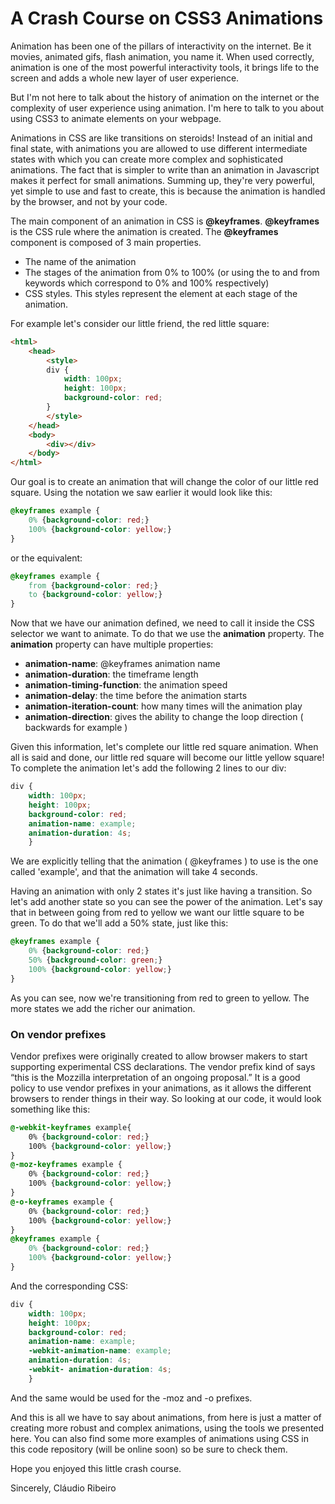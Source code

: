 # A Crash Course on CSS3 Animations

Animation has been one of the pillars of interactivity on the internet. Be it movies, animated gifs, flash animation, you name it. When used correctly, animation is one of the most powerful interactivity tools, it brings life to the screen and adds a whole new layer of user experience.

But I'm not here to talk about the history of animation on the internet or the complexity of user experience using animation. I'm here to talk to you about using CSS3 to animate elements on your webpage.

Animations in CSS are like transitions on steroids! Instead of an initial and final state, with animations you are allowed to use different intermediate states with which you can create more complex and sophisticated animations.
The fact that is simpler to write than an animation in Javascript makes it perfect for small animations. Summing up, they're very powerful, yet simple to use and fast to create, this is because the animation is handled by the browser, 
and not by your code.

The main component of an animation in CSS is **@keyframes**. **@keyframes** is the CSS rule where the animation is created. The **@keyframes** component is composed of 3 main properties.

* The name of the animation
* The stages of the animation from 0% to 100% (or using the to and from keywords which correspond to 0% and 100% respectively)
* CSS styles. This styles represent the element at each stage of the animation.
	
For example let's consider our little friend, the red little square:

```html
<html>
    <head>
        <style> 
        div {
            width: 100px;
            height: 100px;
            background-color: red;
        }
        </style>
    </head>
    <body>
        <div></div>
    </body>
</html>
```

Our goal is to create an animation that will change the color of our little red square. Using the notation we saw earlier it would look like this:

```css
@keyframes example {
    0% {background-color: red;}
    100% {background-color: yellow;}
}
```
or the equivalent:

```css
@keyframes example {
    from {background-color: red;}
    to {background-color: yellow;}
}
```

Now that we have our animation defined, we need to call it inside the CSS selector we want to animate. To do that we use the **animation** property. The **animation** property can have multiple properties:

* **animation-name**: @keyframes animation name
* **animation-duration**: the timeframe length
* **animation-timing-function**: the animation speed
* **animation-delay**: the time before the animation starts
* **animation-iteration-count**: how many times will the animation play
* **animation-direction**: gives the ability to change the loop direction ( backwards for example )
	
Given this information, let's complete our little red square animation. When all is said and done, our little red square will become our little yellow square! 
To complete the animation let's add the following 2 lines to our div:

```css
div {
    width: 100px;
    height: 100px;
    background-color: red;
    animation-name: example;
    animation-duration: 4s;
    }
```
	
We are explicitly telling that the animation ( @keyframes ) to use is the one called 'example', and that the animation will take 4 seconds.

Having an animation with only 2 states it's just like having a transition. So let's add another state so you can see the power of the animation. 
Let's say that in between going from red to yellow we want our little square to be green. To do that we'll add a 50% state, just like this:

```css
@keyframes example {
    0% {background-color: red;}
    50% {background-color: green;}
    100% {background-color: yellow;}
}
```

As you can see, now we're transitioning from red to green to yellow. The more states we add the richer our animation.

### On vendor prefixes
Vendor prefixes were originally created to allow browser makers to start supporting experimental CSS declarations. The vendor prefix kind of says “this is the Mozzilla interpretation of an ongoing proposal.”
It is a good policy to use vendor prefixes in your animations, as it allows the different browsers to render things in their way. So looking at our code, it would look something like this:

```css
@-webkit-keyframes example{
    0% {background-color: red;}
    100% {background-color: yellow;}
}
@-moz-keyframes example {
    0% {background-color: red;}
    100% {background-color: yellow;}
}
@-o-keyframes example {
    0% {background-color: red;}
    100% {background-color: yellow;}
}
@keyframes example {
    0% {background-color: red;}
    100% {background-color: yellow;}
}
```
And the corresponding CSS:

```css
div {
    width: 100px;
    height: 100px;
    background-color: red;
    animation-name: example;
    -webkit-animation-name: example;
    animation-duration: 4s;
    -webkit- animation-duration: 4s;
    }
```
And the same would be used for the -moz and -o prefixes.

And this is all we have to say about animations, from here is just a matter of creating more robust and complex animations, using the tools we presented here. You can also find some more examples of animations using CSS in this code repository (will be online soon) so be sure to check them.

Hope you enjoyed this little crash course.

Sincerely,
Cláudio Ribeiro

